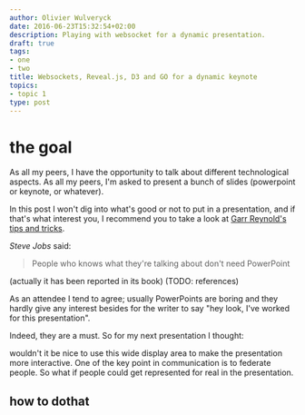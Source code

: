 ```yaml
---
author: Olivier Wulveryck
date: 2016-06-23T15:32:54+02:00
description: Playing with websocket for a dynamic presentation.
draft: true
tags:
- one
- two
title: Websockets, Reveal.js, D3 and GO for a dynamic keynote
topics:
- topic 1
type: post
---
```


# the goal
As all my peers, I have the opportunity to talk about different technological aspects.
As all my peers, I'm asked to present a bunch of slides (powerpoint or keynote, or whatever).

In this post I won't dig into what's good or not to put in a presentation, and if that's what interest you, I 
recommend you to take a look at [Garr Reynold's tips and tricks](http://reference).

_Steve Jobs_ said:

> People who knows what they're talking about don't need PowerPoint

(actually it has been reported in its book) (TODO: references)

As an attendee I tend to agree; usually PowerPoints are boring and they hardly give any interest besides for the writer to say "hey look, I've worked for this presentation".

Indeed, they are a must. So for my next presentation I thought: 

wouldn't it be nice to use this wide display area to make the presentation more interactive.
One of the key point in communication is to federate people. So what if people could get represented for real in the presentation.

## how to dothat


